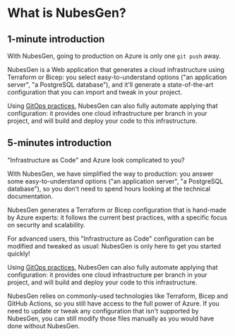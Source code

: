 # What is NubesGen?

## 1-minute introduction

With NubesGen, going to production on Azure is only one `git push` away.

NubesGen is a Web application that generates a cloud infrastructure using Terraform or Bicep: you select easy-to-understand options ("an application server", "a PostgreSQL database"), and it'll generate a state-of-the-art configuration that you can import and tweak in your project.

Using [GitOps practices](gitops-overview.md), NubesGen can also fully automate applying that configuration: it provides one cloud infrastructure per branch in your project, and will build and deploy your code to this infrastructure.

## 5-minutes introduction

"Infrastructure as Code" and Azure look complicated to you?

With NubesGen, we have simplified the way to production: you answer some easy-to-understand options ("an application server", "a PostgreSQL database"), so you don't need to spend hours looking at the technical documentation.

NubesGen generates a Terraform or Bicep configuration that is hand-made by Azure experts: it follows the current best practices, with a specific focus on security and scalability.

For advanced users, this "Infrastructure as Code" configuration can be modified and tweaked as usual: NubesGen is only here to get you started quickly!

Using [GitOps practices](gitops-overview.md), NubesGen can also fully automate applying that configuration: it provides one cloud infrastructure per branch in your project, and will build and deploy your code to this infrastructure.

NubesGen relies on commonly-used technologies like Terraform, Bicep and GitHub Actions, so you still have access to the full power of Azure. If you need to update or tweak any configuration that isn't supported by NubesGen, you can still modify those files manually as you would have done without NubesGen.
